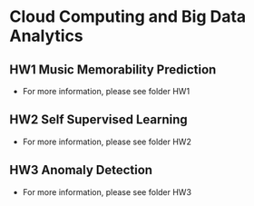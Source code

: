 # Cloud Computing and Big Data Analytics

## HW1 Music Memorability Prediction
* For more information, please see folder HW1
## HW2 Self Supervised Learning
* For more information, please see folder HW2
## HW3 Anomaly Detection
* For more information, please see folder HW3